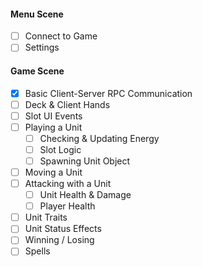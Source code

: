 #### Menu Scene
- [ ] Connect to Game
- [ ] Settings

#### Game Scene
- [x] Basic Client-Server RPC Communication
- [ ] Deck & Client Hands
- [ ] Slot UI Events
- [ ] Playing a Unit
	- [ ] Checking & Updating Energy
	- [ ] Slot Logic
	- [ ] Spawning Unit Object
- [ ] Moving a Unit
- [ ] Attacking with a Unit
	- [ ] Unit Health & Damage
	- [ ] Player Health
- [ ] Unit Traits
- [ ] Unit Status Effects
- [ ] Winning / Losing
- [ ] Spells